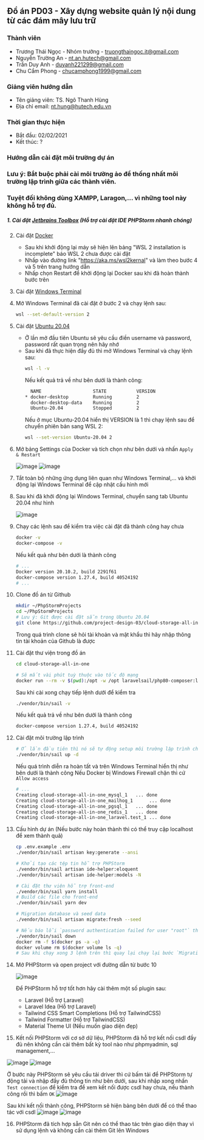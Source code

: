 ## Đồ án PD03 - Xây dựng website quản lý nội dung từ các đám mây lưu trữ

### Thành viên

- Trương Thái Ngọc - Nhóm trưởng - <truongthaingoc.it@gmail.com>
- Nguyễn Trường An - <nt.an.hutech@gmail.com>
- Trần Duy Anh - <duyanh221299@gmail.com>
- Chu Cẩm Phong - <chucamphong1999@gmail.com>

### Giảng viên hướng dẫn

- Tên giảng viên: TS. Ngô Thanh Hùng
- Địa chỉ email: nt.hung@hutech.edu.vn

### Thời gian thực hiện

- Bắt đầu: 02/02/2021
- Kết thúc: ?

### Hướng dẫn cài đặt môi trường dự án
### Lưu ý: Bắt buộc phải cài môi trường ảo để thống nhất môi trường lập trình giữa các thành viên.
### Tuyệt đối không dùng XAMPP, Laragon,... vì những tool này không hỗ trợ đủ.


##### 1. Cài đặt [Jetbrains Toolbox](https://www.jetbrains.com/toolbox-app/) (Hỗ trợ cài đặt IDE PHPStorm nhanh chóng)

2. Cài đặt [Docker](https://www.docker.com/)
	- Sau khi khởi động lại máy sẽ hiện lên bảng "WSL 2 installation is incomplete" báo WSL 2 chưa được cài đặt
	- Nhấp vào đường link "https://aka.ms/wsl2kernal" và làm theo bước 4 và 5 trên trang hướng dẫn
	- Nhấp chọn Restart để khởi động lại Docker sau khi đã hoàn thành bước trên
3. Cài đặt [Windows Terminal](https://www.microsoft.com/en-us/p/windows-terminal/9n0dx20hk701?activetab=pivot:overviewtab)

4. Mở Windows Terminal đã cài đặt ở bước 2 và chạy lệnh sau:
    ```bash
    wsl --set-default-version 2
    ```
5. Cài đặt [Ubuntu 20.04](https://www.microsoft.com/en-us/p/ubuntu-2004-lts/9n6svws3rx71?activetab=pivot:overviewtab)
	- Ở lần mở đầu tiên Ubuntu sẽ yêu cầu điền username và password, password rất quan trọng nên hãy nhớ
    - Sau khi đã thực hiện đầy đủ thì mở Windows Terminal và chạy lệnh sau:
        ```bash
        wsl -l -v
        ```
        Nếu kết quả trả về như bên dưới là thành công:
        ```bash
          NAME                   STATE           VERSION
        * docker-desktop         Running         2
          docker-desktop-data    Running         2
          Ubuntu-20.04           Stopped         2
        ```
        Nếu ở mục Ubuntu-20.04 hiển thị VERSION là 1 thì chạy lệnh sau để chuyển phiên bản sang WSL 2:
        ```bash
        wsl --set-version Ubuntu-20.04 2
        ```
6. Mở bảng Settings của Docker và tích chọn như bên dưới và nhấn `Apply & Restart`

    ![image](https://user-images.githubusercontent.com/58473133/108045336-ee835100-7075-11eb-89cd-d3b19688f74a.png)
    ![image](https://user-images.githubusercontent.com/58473133/108045446-0c50b600-7076-11eb-8bba-9b94dc1adc96.png)

7. Tắt toàn bộ những ứng dụng liên quan như Windows Terminal,... và khởi động lại Windows Terminal để cập nhật cấu hình mới

8. Sau khi đã khởi động lại Windows Terminal, chuyển sang tab Ubuntu 20.04 như hình

    ![image](https://user-images.githubusercontent.com/58473133/108045756-68b3d580-7076-11eb-9b73-e9f2c98ca078.png)

9. Chạy các lệnh sau để kiểm tra việc cài đặt đã thành công hay chưa
    ```bash
    docker -v
    docker-compose -v
    ```
    Nếu kết quả như bên dưới là thành công
    ```bash
    # ...
    Docker version 20.10.2, build 2291f61
    docker-compose version 1.27.4, build 40524192
    # ...
    ```

10. Clone đồ án từ Github
    ```bash
    mkdir ~/PhpStormProjects
    cd ~/PhpStormProjects
    # Lưu ý: Git được cài đặt sẵn trong Ubuntu 20.04
    git clone https://github.com/project-design-03/cloud-storage-all-in-one.git
    ```
    Trong quá trình clone sẽ hỏi tài khoản và mật khẩu thì hãy nhập thông tin tài khoản của Github là được

11. Cài đặt thư viện trong đồ án
    ```bash
    cd cloud-storage-all-in-one
    
    # Sẽ mất vài phút tuỳ thuộc vào tốc độ mạng
    docker run --rm -v $(pwd):/opt -w /opt laravelsail/php80-composer:latest composer install
    ```
    Sau khi cài xong chạy tiếp lệnh dưới để kiểm tra
    ```bash
    ./vendor/bin/sail -v
    ```
    Nếu kết quả trả về như bên dưới là thành công
    ```bash
    docker-compose version 1.27.4, build 40524192
    ```

12. Cài đặt môi trường lập trình
    ```bash
    # Ở lần đầu tiên thì nó sẽ tự động setup môi trường lập trình cho mình, sẽ mất vài phút tuỳ thuộc vào tốc độ mạng
    ./vendor/bin/sail up -d
    ```
    Nếu quá trình diễn ra hoàn tất và trên Windows Terminal hiển thị như bên dưới là thành công
    Nếu Docker bị Windows Firewall chặn thì cứ `Allow access`
    ```bash
    # ...
    Creating cloud-storage-all-in-one_mysql_1   ... done
    Creating cloud-storage-all-in-one_mailhog_1      ... done
    Creating cloud-storage-all-in-one_pgsql_1   ... done
    Creating cloud-storage-all-in-one_redis_1   ... done
    Creating cloud-storage-all-in-one_laravel.test_1 ... done
    ```
    
13. Cấu hình dự án (Nếu bước này hoàn thành thì có thể truy cập localhost để xem thành quả)
    ```bash
    cp .env.example .env
    ./vendor/bin/sail artisan key:generate --ansi
    
    # Khởi tạo các tệp tin hỗ trợ PHPStorm
    ./vendor/bin/sail artisan ide-helper:eloquent
    ./vendor/bin/sail artisan ide-helper:models -N
    
    # Cài đặt thư viện hỗ trợ front-end
    ./vendor/bin/sail yarn install
    # Build các file cho front-end
    ./vendor/bin/sail yarn dev
    
    # Migration database và seed data
    ./vendor/bin/sail artisan migrate:fresh --seed
    
    # Nếu báo lỗi `password authentication failed for user "root"` thì hãy chạy lệnh sau, không thì hãy bỏ qua
    ./vendor/bin/sail down
    docker rm -f $(docker ps -a -q)
    docker volume rm $(docker volume ls -q)
    # Sau khi chạy xong 3 lệnh trên thì quay lại chạy lại bước `Migration database và seed data`
    ```
        
14. Mở PHPStorm và open project với đường dẫn từ bước 10

    ![image](https://user-images.githubusercontent.com/58473133/108048874-24c2cf80-707a-11eb-9986-0bf1ec33dc3d.png)
    
    Để PHPStorm hỗ trợ tốt hơn hãy cài thêm một số plugin sau:
    - Laravel (Hỗ trợ Laravel)
    - Laravel Idea (Hỗ trợ Laravel)
    - Tailwind CSS Smart Completions (Hỗ trợ TailwindCSS)
    - Tailwind Formatter (Hỗ trợ TailwindCSS)
    - Material Theme UI (Nếu muốn giao diện đẹp)

15. Kết nối PHPStorm với cơ sở dữ liệu, PHPStorm đã hỗ trợ kết nối csdl đầy đủ nên không cần cài thêm bất kỳ tool nào như phpmyadmin, sql management,...

![image](https://user-images.githubusercontent.com/58473133/108054206-f268a080-7080-11eb-872a-7de54c2c89f2.png)
![image](https://user-images.githubusercontent.com/58473133/108054321-15935000-7081-11eb-897d-dcc59ed708fb.png)

Ở bước này PHPStorm sẽ yêu cầu tải driver thì cứ bấm tải để PHPStorm tự động tải và nhập đầy đủ thông tin như bên dưới, sau khi nhập xong nhấn `Test connection` để kiểm tra để xem kết nối được csdl hay chưa, nếu thành công rồi thì bấm `OK`
![image](https://user-images.githubusercontent.com/58473133/108054438-3b205980-7081-11eb-9c4b-598060a72ef6.png)

Sau khi kết nối thành công, PHPStorm sẽ hiện bảng bên dưới để có thể thao tác với csdl
![image](https://user-images.githubusercontent.com/58473133/108054671-889cc680-7081-11eb-922d-1c01eb424d82.png)
![image](https://user-images.githubusercontent.com/58473133/108054830-be41af80-7081-11eb-9124-25778c6f7677.png)

16. PHPStorm đã tích hợp sẵn Git nên có thể thao tác trên giao diện thay vì sử dụng lệnh và không cần cài thêm Git lên Windows
